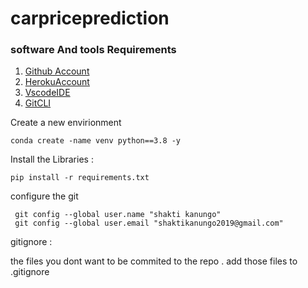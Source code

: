 # carpriceprediction

### software And tools Requirements

1. [Github Account](https://github.com)
2. [HerokuAccount](https://heroku.com)
3. [VscodeIDE](https://code.visualstudio.com)
4. [GitCLI](https://git-scm.com/book/en/v2/Getting-Started-The-Command-Line)

Create a new envirionment

```
conda create -name venv python==3.8 -y
```

Install the Libraries :

```
pip install -r requirements.txt
```

configure the git 
```
 git config --global user.name "shakti kanungo" 
 git config --global user.email "shaktikanungo2019@gmail.com"
```

gitignore :

the files you dont want to be commited to the repo . add those files to .gitignore
